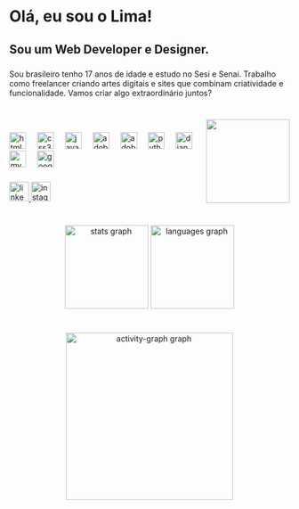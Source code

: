 <h1 align="left">Olá, eu sou o Lima!</h1>

###

<h2 align="left">Sou um Web Developer e Designer.</h2>

###

<p align="left">Sou brasileiro tenho 17 anos de idade e estudo no Sesi e Senai. Trabalho como freelancer criando artes digitais e sites que combinam criatividade e funcionalidade. Vamos criar algo extraordinário juntos?</p>

###

<br clear="both">

<img align="right" height="150" src="https://i.pinimg.com/236x/64/b4/9b/64b49b6a9ddb834d717bd8d6825c1a63.jpg"  />

###

<div align="left">
  <img src="https://skillicons.dev/icons?i=html" height="30" alt="html5 logo"  />
  <img width="12" />
  <img src="https://skillicons.dev/icons?i=css" height="30" alt="css3 logo"  />
  <img width="12" />
  <img src="https://skillicons.dev/icons?i=js" height="30" alt="javascript logo"  />
  <img width="12" />
  <img src="https://skillicons.dev/icons?i=ps" height="30" alt="adobephotoshop logo"  />
  <img width="12" />
  <img src="https://skillicons.dev/icons?i=ai" height="30" alt="adobeillustrator logo"  />
  <img width="12" />
  <img src="https://skillicons.dev/icons?i=py" height="30" alt="python logo"  />
  <img width="12" />
  <img src="https://skillicons.dev/icons?i=django" height="30" alt="django logo"  />
  <img width="12" />
  <img src="https://skillicons.dev/icons?i=mysql" height="30" alt="mysql logo"  />
  <img width="12" />
  <img src="https://skillicons.dev/icons?i=gcp" height="30" alt="googlecloud logo"  />
</div>

###

<div align="left">
  <a href="www.linkedin.com/in/guilherme-lima-lopes-profile" target="_blank">
    <img src="https://img.shields.io/static/v1?message=LinkedIn&logo=linkedin&label=&color=cfcfcf&logoColor=black&labelColor=&style=for-the-badge" height="35" alt="linkedin logo"  />
  </a>
  <a href="https://www.instagram.com/_whoslima/" target="_blank">
    <img src="https://img.shields.io/static/v1?message=Instagram&logo=instagram&label=&color=cfcfcf&logoColor=black&labelColor=&style=for-the-badge" height="35" alt="instagram logo"  />
  </a>
</div>

###

<br clear="both">

<div align="center">
  <img src="https://github-readme-stats.vercel.app/api?username=Gui-Lops&hide_title=false&hide_rank=true&show_icons=true&include_all_commits=true&count_private=true&disable_animations=false&theme=github_dark&locale=pt-br&hide_border=true" height="150" alt="stats graph"  />
  <img src="https://github-readme-stats.vercel.app/api/top-langs?username=Gui-Lops&locale=pt-br&hide_title=false&layout=compact&card_width=320&langs_count=5&theme=github_dark&hide_border=true" height="150" alt="languages graph"  />
</div>

###

<br clear="both">

<div align="center">
  <img src="https://github-readme-activity-graph.vercel.app/graph?username=Gui-Lops&radius=16&theme=github-dark&area=true&order=5&hide_border=true&hide_title=false" height="300" alt="activity-graph graph"  />
</div>

###
